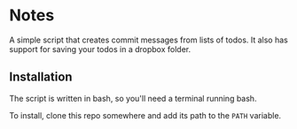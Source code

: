 # Notes

A simple script that creates commit messages from lists
of todos. It also has support for saving your todos in
a dropbox folder.

## Installation

The script is written in bash, so you'll need a terminal
running bash.

To install, clone this repo somewhere and
add its path to the `PATH` variable.

